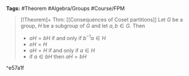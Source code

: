 **Tags:** #Theorem #Algebra/Groups #Course/FPM 

> [!Theorem]+ Thm: [[Consequences of Coset partitions]]
> Let $G$ be a group, $H$ be a subgroup of $G$ and let $a,b\in G$. Then
> - $aH=bH$ if and only if $b^{-1}a\in H$
> - $eH=H$
> - $aH=H$ if and only if $a\in H$
> - if $a\in bH$ then $aH=bH$

^e57a1f


